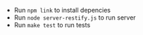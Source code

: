 * Run `npm link` to install depencies
* Run `node server-restify.js` to run server
* Run `make test` to run tests
